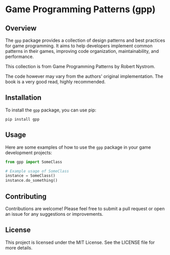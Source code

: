 # Game Programming Patterns (gpp)

## Overview
The `gpp` package provides a collection of design patterns and best practices for game programming. It aims to help developers implement common patterns in their games, improving code organization, maintainability, and performance.

This collection is from Game Programming Patterns by Robert Nystrom. 

The code however may vary from the authors' original implementation. The book is a very good read, highly recommended.

## Installation
To install the `gpp` package, you can use pip:

```
pip install gpp
```

## Usage
Here are some examples of how to use the `gpp` package in your game development projects:

```python
from gpp import SomeClass

# Example usage of SomeClass
instance = SomeClass()
instance.do_something()
```

## Contributing
Contributions are welcome! Please feel free to submit a pull request or open an issue for any suggestions or improvements.

## License
This project is licensed under the MIT License. See the LICENSE file for more details.